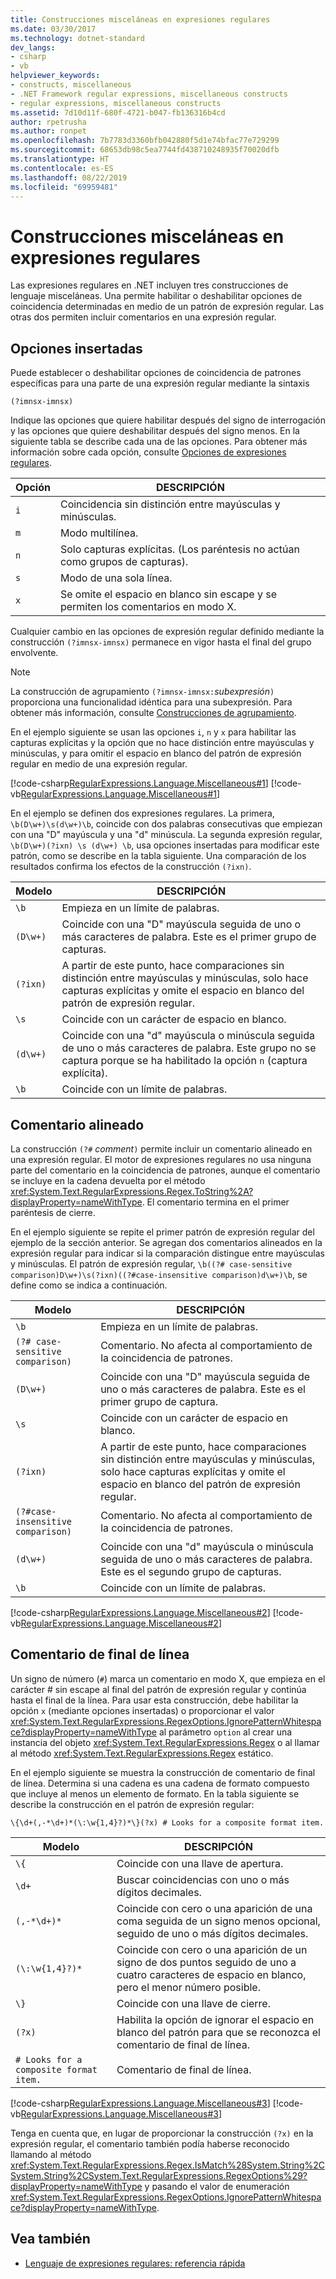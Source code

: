 ```yaml
---
title: Construcciones misceláneas en expresiones regulares
ms.date: 03/30/2017
ms.technology: dotnet-standard
dev_langs:
- csharp
- vb
helpviewer_keywords:
- constructs, miscellaneous
- .NET Framework regular expressions, miscellaneous constructs
- regular expressions, miscellaneous constructs
ms.assetid: 7d10d11f-680f-4721-b047-fb136316b4cd
author: rpetrusha
ms.author: ronpet
ms.openlocfilehash: 7b7783d3360bfb042880f5d1e74bfac77e729299
ms.sourcegitcommit: 68653db98c5ea7744fd438710248935f70020dfb
ms.translationtype: HT
ms.contentlocale: es-ES
ms.lasthandoff: 08/22/2019
ms.locfileid: "69959481"
---
```

# <a name="miscellaneous-constructs-in-regular-expressions"></a>Construcciones misceláneas en expresiones regulares
Las expresiones regulares en .NET incluyen tres construcciones de lenguaje misceláneas. Una permite habilitar o deshabilitar opciones de coincidencia determinadas en medio de un patrón de expresión regular. Las otras dos permiten incluir comentarios en una expresión regular.  
  
## <a name="inline-options"></a>Opciones insertadas  
 Puede establecer o deshabilitar opciones de coincidencia de patrones específicas para una parte de una expresión regular mediante la sintaxis  
  
```  
(?imnsx-imnsx)  
```  
  
 Indique las opciones que quiere habilitar después del signo de interrogación y las opciones que quiere deshabilitar después del signo menos. En la siguiente tabla se describe cada una de las opciones. Para obtener más información sobre cada opción, consulte [Opciones de expresiones regulares](../../../docs/standard/base-types/regular-expression-options.md).  
  
|Opción|DESCRIPCIÓN|  
|------------|-----------------|  
|`i`|Coincidencia sin distinción entre mayúsculas y minúsculas.|  
|`m`|Modo multilínea.|  
|`n`|Solo capturas explícitas. (Los paréntesis no actúan como grupos de capturas).|  
|`s`|Modo de una sola línea.|  
|`x`|Se omite el espacio en blanco sin escape y se permiten los comentarios en modo X.|  
  
 Cualquier cambio en las opciones de expresión regular definido mediante la construcción `(?imnsx-imnsx)` permanece en vigor hasta el final del grupo envolvente.  
  
> [!NOTE]
> La construcción de agrupamiento `(?imnsx-imnsx:`*subexpresión*`)` proporciona una funcionalidad idéntica para una subexpresión. Para obtener más información, consulte [Construcciones de agrupamiento](../../../docs/standard/base-types/grouping-constructs-in-regular-expressions.md).  
  
 En el ejemplo siguiente se usan las opciones `i`, `n` y `x` para habilitar las capturas explícitas y la opción que no hace distinción entre mayúsculas y minúsculas, y para omitir el espacio en blanco del patrón de expresión regular en medio de una expresión regular.  
  
 [!code-csharp[RegularExpressions.Language.Miscellaneous#1](../../../samples/snippets/csharp/VS_Snippets_CLR/regularexpressions.language.miscellaneous/cs/miscellaneous1.cs#1)]
 [!code-vb[RegularExpressions.Language.Miscellaneous#1](../../../samples/snippets/visualbasic/VS_Snippets_CLR/regularexpressions.language.miscellaneous/vb/miscellaneous1.vb#1)]  
  
 En el ejemplo se definen dos expresiones regulares. La primera, `\b(D\w+)\s(d\w+)\b`, coincide con dos palabras consecutivas que empiezan con una "D" mayúscula y una "d" minúscula. La segunda expresión regular, `\b(D\w+)(?ixn) \s (d\w+) \b`, usa opciones insertadas para modificar este patrón, como se describe en la tabla siguiente. Una comparación de los resultados confirma los efectos de la construcción `(?ixn)`.  
  
|Modelo|DESCRIPCIÓN|  
|-------------|-----------------|  
|`\b`|Empieza en un límite de palabras.|  
|`(D\w+)`|Coincide con una "D" mayúscula seguida de uno o más caracteres de palabra. Este es el primer grupo de capturas.|  
|`(?ixn)`|A partir de este punto, hace comparaciones sin distinción entre mayúsculas y minúsculas, solo hace capturas explícitas y omite el espacio en blanco del patrón de expresión regular.|  
|`\s`|Coincide con un carácter de espacio en blanco.|  
|`(d\w+)`|Coincide con una "d" mayúscula o minúscula seguida de uno o más caracteres de palabra. Este grupo no se captura porque se ha habilitado la opción `n` (captura explícita).|  
|`\b`|Coincide con un límite de palabras.|  
  
## <a name="inline-comment"></a>Comentario alineado  
 La construcción `(?#` *comment*`)` permite incluir un comentario alineado en una expresión regular. El motor de expresiones regulares no usa ninguna parte del comentario en la coincidencia de patrones, aunque el comentario se incluye en la cadena devuelta por el método <xref:System.Text.RegularExpressions.Regex.ToString%2A?displayProperty=nameWithType>. El comentario termina en el primer paréntesis de cierre.  
  
 En el ejemplo siguiente se repite el primer patrón de expresión regular del ejemplo de la sección anterior. Se agregan dos comentarios alineados en la expresión regular para indicar si la comparación distingue entre mayúsculas y minúsculas. El patrón de expresión regular, `\b((?# case-sensitive comparison)D\w+)\s(?ixn)((?#case-insensitive comparison)d\w+)\b`, se define como se indica a continuación.  
  
|Modelo|DESCRIPCIÓN|  
|-------------|-----------------|  
|`\b`|Empieza en un límite de palabras.|  
|`(?# case-sensitive comparison)`|Comentario. No afecta al comportamiento de la coincidencia de patrones.|  
|`(D\w+)`|Coincide con una "D" mayúscula seguida de uno o más caracteres de palabra. Este es el primer grupo de captura.|  
|`\s`|Coincide con un carácter de espacio en blanco.|  
|`(?ixn)`|A partir de este punto, hace comparaciones sin distinción entre mayúsculas y minúsculas, solo hace capturas explícitas y omite el espacio en blanco del patrón de expresión regular.|  
|`(?#case-insensitive comparison)`|Comentario. No afecta al comportamiento de la coincidencia de patrones.|  
|`(d\w+)`|Coincide con una "d" mayúscula o minúscula seguida de uno o más caracteres de palabra. Este es el segundo grupo de capturas.|  
|`\b`|Coincide con un límite de palabras.|  
  
 [!code-csharp[RegularExpressions.Language.Miscellaneous#2](../../../samples/snippets/csharp/VS_Snippets_CLR/regularexpressions.language.miscellaneous/cs/miscellaneous2.cs#2)]
 [!code-vb[RegularExpressions.Language.Miscellaneous#2](../../../samples/snippets/visualbasic/VS_Snippets_CLR/regularexpressions.language.miscellaneous/vb/miscellaneous2.vb#2)]  
  
## <a name="end-of-line-comment"></a>Comentario de final de línea  
 Un signo de número (`#`) marca un comentario en modo X, que empieza en el carácter # sin escape al final del patrón de expresión regular y continúa hasta el final de la línea. Para usar esta construcción, debe habilitar la opción `x` (mediante opciones insertadas) o proporcionar el valor <xref:System.Text.RegularExpressions.RegexOptions.IgnorePatternWhitespace?displayProperty=nameWithType> al parámetro `option` al crear una instancia del objeto <xref:System.Text.RegularExpressions.Regex> o al llamar al método <xref:System.Text.RegularExpressions.Regex> estático.  
  
 En el ejemplo siguiente se muestra la construcción de comentario de final de línea. Determina si una cadena es una cadena de formato compuesto que incluye al menos un elemento de formato. En la tabla siguiente se describe la construcción en el patrón de expresión regular:  
  
 `\{\d+(,-*\d+)*(\:\w{1,4}?)*\}(?x) # Looks for a composite format item.`  
  
|Modelo|DESCRIPCIÓN|  
|-------------|-----------------|  
|`\{`|Coincide con una llave de apertura.|  
|`\d+`|Buscar coincidencias con uno o más dígitos decimales.|  
|`(,-*\d+)*`|Coincide con cero o una aparición de una coma seguida de un signo menos opcional, seguido de uno o más dígitos decimales.|  
|`(\:\w{1,4}?)*`|Coincide con cero o una aparición de un signo de dos puntos seguido de uno a cuatro caracteres de espacio en blanco, pero el menor número posible.|  
|`\}`|Coincide con una llave de cierre.|  
|`(?x)`|Habilita la opción de ignorar el espacio en blanco del patrón para que se reconozca el comentario de final de línea.|  
|`# Looks for a composite format item.`|Comentario de final de línea.|  
  
 [!code-csharp[RegularExpressions.Language.Miscellaneous#3](../../../samples/snippets/csharp/VS_Snippets_CLR/regularexpressions.language.miscellaneous/cs/miscellaneous3.cs#3)]
 [!code-vb[RegularExpressions.Language.Miscellaneous#3](../../../samples/snippets/visualbasic/VS_Snippets_CLR/regularexpressions.language.miscellaneous/vb/miscellaneous3.vb#3)]  
  
 Tenga en cuenta que, en lugar de proporcionar la construcción `(?x)` en la expresión regular, el comentario también podía haberse reconocido llamando al método <xref:System.Text.RegularExpressions.Regex.IsMatch%28System.String%2CSystem.String%2CSystem.Text.RegularExpressions.RegexOptions%29?displayProperty=nameWithType> y pasando el valor de enumeración <xref:System.Text.RegularExpressions.RegexOptions.IgnorePatternWhitespace?displayProperty=nameWithType>.  
  
## <a name="see-also"></a>Vea también

- [Lenguaje de expresiones regulares: referencia rápida](../../../docs/standard/base-types/regular-expression-language-quick-reference.md)
